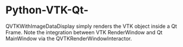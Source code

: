 # Python-VTK-Qt-

QVTKWithImageDataDisplay simply renders the VTK object inside a Qt Frame. Note the integration between VTK RenderWindow and 
Qt MainWindow via the QVTKRenderWindowInteractor.
